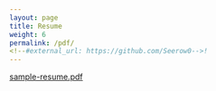 ```yaml
---
layout: page
title: Resume
weight: 6
permalink: /pdf/
<!--#external_url: https://github.com/Seerow0-->!
---
```

[sample-resume.pdf](https://github.com/Seerow0/testing/files/14128336/sample-resume.pdf)


<!--<iframe src="/pdf/sample-resume.pdf" style="width:1000px; height:800px;" frameborder="0" allowfullscreen></iframe>

[sample-resume.pdf](https://github.com/Seerow0/testing/files/14128297/sample-resume.pdf)
